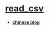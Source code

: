 # [read_csv](https://pandas.pydata.org/docs/reference/api/pandas.read_csv.html)
* **[chinese blog](https://www.cnblogs.com/traditional/p/12514914.html)**<br>
